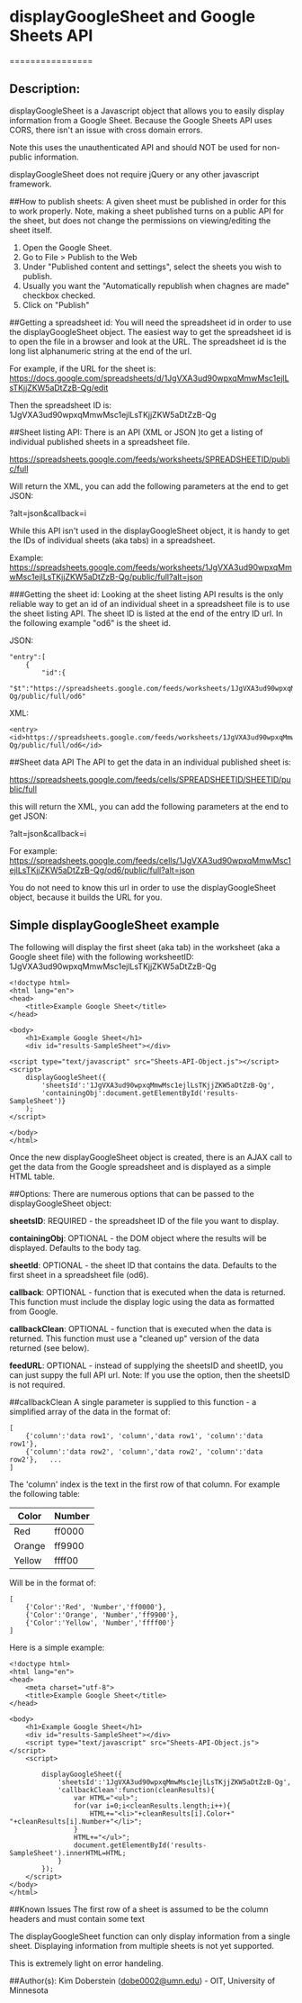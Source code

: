 # displayGoogleSheet and Google Sheets API
================

## Description:
displayGoogleSheet is a Javascript object that allows you to easily display information from a Google Sheet. Because the Google Sheets API uses CORS, there isn't an issue with cross domain errors.

Note this uses the unauthenticated API and should NOT be used for non-public information.

displayGoogleSheet does not require jQuery or any other javascript framework.

##How to publish sheets:
A given sheet must be published in order for this to work properly.  Note, making a sheet published turns on a public API for the sheet, but does not change the permissions on viewing/editing the sheet itself.

1.  Open the Google Sheet.
2.  Go to File > Publish to the Web
3.  Under "Published content and settings", select the sheets you wish to publish.
4.  Usually you want the "Automatically republish when chagnes are made" checkbox checked.
5.  Click on "Publish"

##Getting a spreadsheet id:
You will need the spreadsheet id in order to use the displayGoogleSheet object.  The easiest way to get the spreadsheet id is to open the file in a browser and look at the URL.  The spreadsheet id is the long list alphanumeric string at the end of the url.

For example, if the URL for the sheet is:
https://docs.google.com/spreadsheets/d/1JgVXA3ud90wpxqMmwMsc1ejlLsTKjjZKW5aDtZzB-Qg/edit

Then the spreadsheet ID is: 1JgVXA3ud90wpxqMmwMsc1ejlLsTKjjZKW5aDtZzB-Qg

##Sheet listing API:
There is an API (XML or JSON )to get a listing of individual published sheets in a spreadsheet file.

https://spreadsheets.google.com/feeds/worksheets/SPREADSHEETID/public/full

Will return the XML, you can add the following parameters at the end to get JSON:

?alt=json&callback=i

While this API isn't used in the displayGoogleSheet object, it is handy to get the IDs of individual sheets (aka tabs) in a spreadsheet.  

Example: https://spreadsheets.google.com/feeds/worksheets/1JgVXA3ud90wpxqMmwMsc1ejlLsTKjjZKW5aDtZzB-Qg/public/full?alt=json

###Getting the sheet id:
Looking at the sheet listing API results is the only reliable way to get an id of an individual sheet in a spreadsheet file is to use the sheet listing API.  The sheet ID is listed at the end of the entry ID url.  In the following example "od6" is the sheet id.

JSON:

    "entry":[
    	{
    		"id":{
    			"$t":"https://spreadsheets.google.com/feeds/worksheets/1JgVXA3ud90wpxqMmwMsc1ejlLsTKjjZKW5aDtZzB-Qg/public/full/od6"

XML:

    <entry>
    <id>https://spreadsheets.google.com/feeds/worksheets/1JgVXA3ud90wpxqMmwMsc1ejlLsTKjjZKW5aDtZzB-Qg/public/full/od6</id>

##Sheet data API
The API to get the data in an individual published sheet is:

https://spreadsheets.google.com/feeds/cells/SPREADSHEETID/SHEETID/public/full

this will return the XML, you can add the following parameters at the end to get JSON:

?alt=json&callback=i

For example: https://spreadsheets.google.com/feeds/cells/1JgVXA3ud90wpxqMmwMsc1ejlLsTKjjZKW5aDtZzB-Qg/od6/public/full?alt=json

You do not need to know this url in order to use the displayGoogleSheet object, because it builds the URL for you.

## Simple displayGoogleSheet example
The following will display the first sheet (aka tab) in the worksheet (aka a Google sheet file) with the following worksheetID: 1JgVXA3ud90wpxqMmwMsc1ejlLsTKjjZKW5aDtZzB-Qg

	<!doctype html>
	<html lang="en">
	<head>
  		<title>Example Google Sheet</title>
	</head>

	<body>
		<h1>Example Google Sheet</h1>
		<div id="results-SampleSheet"></div>

	<script type="text/javascript" src="Sheets-API-Object.js"></script>
	<script>
		displayGoogleSheet({
			'sheetsId':'1JgVXA3ud90wpxqMmwMsc1ejlLsTKjjZKW5aDtZzB-Qg',
			'containingObj':document.getElementById('results-SampleSheet')} 
		);
	</script>

	</body>
	</html>

Once the new displayGoogleSheet object is created, there is an AJAX call to get the data from the Google spreadsheet and is displayed as a simple HTML table.


##Options:
There are numerous options that can be passed to the displayGoogleSheet object:

**sheetsID**: REQUIRED - the spreadsheet ID of the file you want to display.

**containingObj**: OPTIONAL - the DOM object where the results will be displayed.  Defaults to the body tag.

**sheetId**: OPTIONAL - the sheet ID that contains the data.  Defaults to the first sheet in a spreadsheet file (od6).

**callback**: OPTIONAL - function that is executed when the data is returned.  This function must include the display logic using the data as formatted from Google.

**callbackClean**: OPTIONAL - function that is executed when the data is returned.  This function must use a "cleaned up" version of the data returned (see below).

**feedURL**: OPTIONAL - instead of supplying the sheetsID and sheetID, you can just suppy the full API url. Note: If you use the option, then the sheetsID is not required.


##callbackClean
A single parameter is supplied to this function - a simplified array of the data in the format of:
	
	[
		{'column':'data row1', 'column','data row1', 'column':'data row1'},  
		{'column':'data row2', 'column','data row2', 'column':'data row2'},   ...
	]

The 'column' index is the text in the first row of that column. For example the following table:

Color  | Number 
------ | ------
Red    | ff0000
Orange | ff9900
Yellow | ffff00  


Will be in the format of:

	[
		{'Color':'Red', 'Number','ff0000'},  
		{'Color':'Orange', 'Number','ff9900'}, 
		{'Color':'Yellow', 'Number','ffff00'}
	]

Here is a simple example:

	<!doctype html>
	<html lang="en">
	<head>
  		<meta charset="utf-8">
 	 	<title>Example Google Sheet</title>
	</head>

	<body>
		<h1>Example Google Sheet</h1>
		<div id="results-SampleSheet"></div>
		<script type="text/javascript" src="Sheets-API-Object.js"></script>
		<script>
		
			displayGoogleSheet({
				'sheetsId':'1JgVXA3ud90wpxqMmwMsc1ejlLsTKjjZKW5aDtZzB-Qg',
				'callbackClean':function(cleanResults){
					var HTML="<ul>";
					for(var i=0;i<cleanResults.length;i++){
						HTML+="<li>"+cleanResults[i].Color+" "+cleanResults[i].Number+"</li>";
					}
					HTML+="</ul>";
					document.getElementById('results-SampleSheet').innerHTML=HTML;
				}
			});
		</script>
	</body>
	</html>
 

##Known Issues
The first row of a sheet is assumed to be the column headers and must contain some text

The displayGoogleSheet function can only display information from a single sheet.  Displaying information from multiple sheets is not yet supported.

This is extremely light on error handeling.

##Author(s):
Kim Doberstein (dobe0002@umn.edu) - OIT, University of Minnesota



